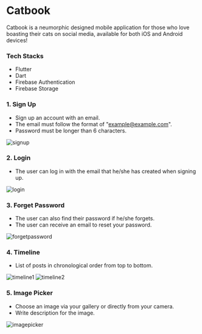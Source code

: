 # Catbook
Catbook is a neumorphic designed mobile application for those who love boasting their cats on social media, available for both iOS and Android devices!


### Tech Stacks
* Flutter
* Dart
* Firebase Authentication
* Firebase Storage


### 1. Sign Up
* Sign up an account with an email.
* The email must follow the format of "example@example.com".
* Password must be longer than 6 characters.

![signup](https://user-images.githubusercontent.com/35230852/85854550-72946b80-b769-11ea-9059-3bf4afe846b2.png)



### 2. Login
* The user can log in with the email that he/she has created when signing up.

![login](https://user-images.githubusercontent.com/35230852/85854390-247f6800-b769-11ea-960d-d35aa2ab6123.png)



### 3. Forget Password
* The user can also find their password if he/she forgets.
* The user can receive an email to reset your password.

![forgetpassword](https://user-images.githubusercontent.com/35230852/85854602-893ac280-b769-11ea-9a79-e96e7362f0bc.png)



### 4. Timeline
* List of posts in chronological order from top to bottom.

![timeline1](https://user-images.githubusercontent.com/35230852/85854630-9788de80-b769-11ea-8468-5663bda59cba.png)
![timeline2](https://user-images.githubusercontent.com/35230852/85854653-a5d6fa80-b769-11ea-9c4c-41de29855bd9.png)



### 5. Image Picker
* Choose an image via your gallery or directly from your camera.
* Write description for the image.

![imagepicker](https://user-images.githubusercontent.com/35230852/85854676-b1c2bc80-b769-11ea-87b1-17b4e6e46db5.png)
